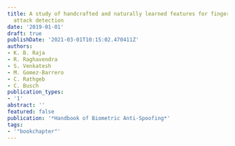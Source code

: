 ```yaml
---
title: A study of handcrafted and naturally learned features for fingerprint presentation
  attack detection
date: '2019-01-01'
draft: true
publishDate: '2021-03-01T10:15:02.470411Z'
authors:
- K. B. Raja
- R. Raghavendra
- S. Venkatesh
- M. Gomez-Barrero
- C. Rathgeb
- C. Busch
publication_types:
- '1'
abstract: ''
featured: false
publication: '*Handbook of Biometric Anti-Spoofing*'
tags:
- '"bookchapter"'
---
```


